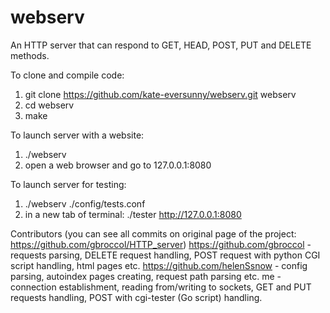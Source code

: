 # webserv

An HTTP server that can respond to GET, HEAD, POST, PUT and DELETE methods.

To clone and compile code:
1. git clone https://github.com/kate-eversunny/webserv.git webserv
2. cd webserv
3. make

To launch server with a website:
1.  ./webserv
2. open a web browser and go to 127.0.0.1:8080

To launch server for testing:
1.  ./webserv ./config/tests.conf
2. in a new tab of terminal: ./tester http://127.0.0.1:8080


Contributors (you can see all commits on original page of the project: https://github.com/gbroccol/HTTP_server)
https://github.com/gbroccol - requests parsing, DELETE request handling, POST request with python CGI script handling, html pages etc.
https://github.com/helenSsnow - config parsing, autoindex pages creating, request path parsing etc.
me - connection establishment, reading from/writing to sockets, GET and PUT requests handling, POST with cgi-tester (Go script) handling.

